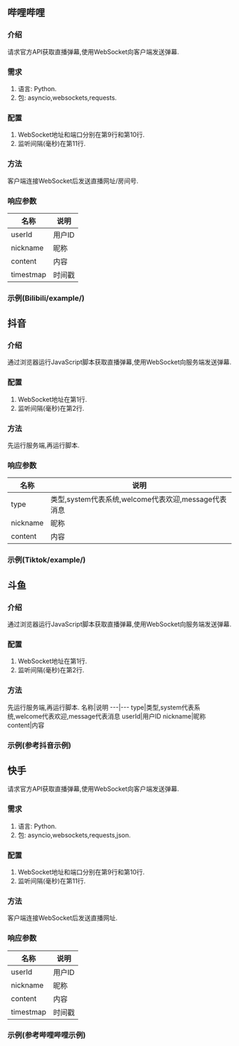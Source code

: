 ## 哔哩哔哩
### 介绍
请求官方API获取直播弹幕,使用WebSocket向客户端发送弹幕.
### 需求
1. 语言: Python.
2. 包: asyncio,websockets,requests.
### 配置
1. WebSocket地址和端口分别在第9行和第10行.
2. 监听间隔(毫秒)在第11行.
### 方法
客户端连接WebSocket后发送直播网址/房间号.
### 响应参数
名称|说明
---|---
userId|用户ID
nickname|昵称
content|内容
timestmap|时间戳
### 示例(Bilibili/example/)
## 抖音
### 介绍
通过浏览器运行JavaScript脚本获取直播弹幕,使用WebSocket向服务端发送弹幕.
### 配置
1. WebSocket地址在第1行.
2. 监听间隔(毫秒)在第2行.
### 方法
先运行服务端,再运行脚本.
### 响应参数
名称|说明
---|---
type|类型,system代表系统,welcome代表欢迎,message代表消息
nickname|昵称
content|内容
### 示例(Tiktok/example/)
## 斗鱼
### 介绍
通过浏览器运行JavaScript脚本获取直播弹幕,使用WebSocket向服务端发送弹幕.
### 配置
1. WebSocket地址在第1行.
2. 监听间隔(毫秒)在第2行.
### 方法
先运行服务端,再运行脚本.
名称|说明
---|---
type|类型,system代表系统,welcome代表欢迎,message代表消息
userId|用户ID
nickname|昵称
content|内容
### 示例(参考抖音示例)
## 快手
请求官方API获取直播弹幕,使用WebSocket向客户端发送弹幕.
### 需求
1. 语言: Python.
2. 包: asyncio,websockets,requests,json.
### 配置
1. WebSocket地址和端口分别在第9行和第10行.
2. 监听间隔(毫秒)在第11行.
### 方法
客户端连接WebSocket后发送直播网址.
### 响应参数
名称|说明
---|---
userId|用户ID
nickname|昵称
content|内容
timestmap|时间戳
### 示例(参考哔哩哔哩示例)